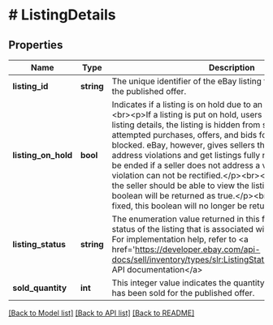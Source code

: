 # # ListingDetails

## Properties

Name | Type | Description | Notes
------------ | ------------- | ------------- | -------------
**listing_id** | **string** | The unique identifier of the eBay listing that is associated with the published offer. | [optional]
**listing_on_hold** | **bool** | Indicates if a listing is on hold due to an eBay policy violation.&lt;br&gt;&lt;p&gt;If a listing is put on hold, users are unable to view the listing details, the listing is hidden from search, and all attempted purchases, offers, and bids for the listing are blocked. eBay, however, gives sellers the opportunity to address violations and get listings fully reinstated. A listing will be ended if a seller does not address a violation, or if the violation can not be rectified.&lt;/p&gt;&lt;br&gt;&lt;p&gt;If a listing is fixable, the seller should be able to view the listing details and this boolean will be returned as true.&lt;/p&gt;&lt;br&gt;&lt;p&gt;Once a listing is fixed, this boolean will no longer be returned.&lt;/p&gt; | [optional]
**listing_status** | **string** | The enumeration value returned in this field indicates the status of the listing that is associated with the published offer. For implementation help, refer to &lt;a href&#x3D;&#39;https://developer.ebay.com/api-docs/sell/inventory/types/slr:ListingStatusEnum&#39;&gt;eBay API documentation&lt;/a&gt; | [optional]
**sold_quantity** | **int** | This integer value indicates the quantity of the product that has been sold for the published offer. | [optional]

[[Back to Model list]](../../README.md#models) [[Back to API list]](../../README.md#endpoints) [[Back to README]](../../README.md)
